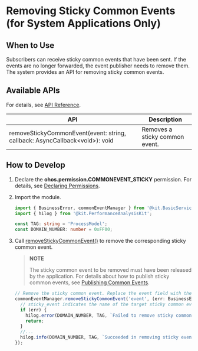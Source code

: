 # Removing Sticky Common Events (for System Applications Only)


## When to Use

Subscribers can receive sticky common events that have been sent. If the events are no longer forwarded, the event publisher needs to remove them. The system provides an API for removing sticky common events.

## Available APIs

For details, see [API Reference](../../reference/apis-basic-services-kit/js-apis-commonEventManager-sys.md#commoneventmanagerremovestickycommonevent10).

| API| Description|
| -------- | -------- |
| removeStickyCommonEvent(event: string, callback: AsyncCallback\<void>): void | Removes a sticky common event.|


## How to Develop

1. Declare the **ohos.permission.COMMONEVENT_STICKY** permission. For details, see [Declaring Permissions](../../security/AccessToken/declare-permissions.md).

2. Import the module.

   ```ts
   import { BusinessError, commonEventManager } from '@kit.BasicServicesKit';
   import { hilog } from '@kit.PerformanceAnalysisKit';

   const TAG: string = 'ProcessModel';
   const DOMAIN_NUMBER: number = 0xFF00;
   ```

3. Call [removeStickyCommonEvent()](../../reference/apis-basic-services-kit/js-apis-commonEventManager-sys.md#commoneventmanagerremovestickycommonevent10) to remove the corresponding sticky common event.

   > **NOTE**
   >
   > The sticky common event to be removed must have been released by the application. For details about how to publish sticky common events, see [Publishing Common Events](common-event-publish.md).

   ```ts
   // Remove the sticky common event. Replace the event field with the actual event name.
   commonEventManager.removeStickyCommonEvent('event', (err: BusinessError) => {
     // sticky_event indicates the name of the target sticky common event.
     if (err) {
       hilog.error(DOMAIN_NUMBER, TAG, `Failed to remove sticky common event. Code is ${err.code}, message is ${err.message}`);
       return;
     }
     //...
     hilog.info(DOMAIN_NUMBER, TAG, `Succeeded in removing sticky event.`);
   });
   ```
